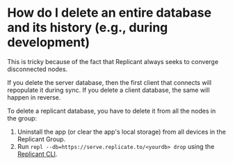 # How do I delete an entire database and its history (e.g., during development)

This is tricky because of the fact that Replicant always seeks to converge disconnected nodes.

If you delete the server database, then the first client that connects will repopulate it during sync.
If you delete a client database, the same will happen in reverse.

To delete a replicant database, you have to delete it from all the nodes in the group:

1. Uninstall the app (or clear the app's local storage) from all devices in the Replicant Group.
2. Run `repl --db=https://serve.replicate.to/<yourdb> drop` using the [Replicant CLI](cli.md).
